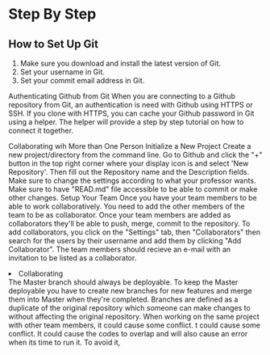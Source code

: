 # Step By Step

## How to Set Up Git

1. Make sure you download and install the latest version of Git.
2. Set your username in Git.
3. Set your commit email address in Git.

Authenticating Github from Git
When you are connecting to a Github repository from Git, an authentication is need with Github using HTTPS or SSH.
If you clone with HTTPS, you can cache your Github password in Git using a helper. The helper will provide a step by step tutorial on how to connect it together.

Collaborating wih More than One Person
Initialize a New Project
 Create a new project/directory from the command line. Go to Github and click the "+" button in the top right corner where your display icon is and select 'New Repository'. Then fill out the Repository name and the Description fields. Make sure to change the settings according to what your professor wants.
        Make sure to have "READ.md" file accessible to be able to commit or make other changes.
 Setup Your Team
 Once you have your team members to be able to work collaboratively. You need to add the other members of the team to be as collaborator. Once your team members are added  as collaborators they'll be able to push, merge, commit to the repository.
        To add collaborators, you click on the "Settings" tab, then "Collaborators" then search for the users by their username and add them by clicking "Add Collaborator". The team members should recieve an e-mail with an invitation to be listed as a collaborator.
        <li>Collaborating</li>
        The Master branch should always be deployable. To keep the Master deployable you have to create new branches for new features and merge them into Master when they're completed. Branches are defined as a duplicate of the original repository which someone can make changes to without affecting the original repository.
        When working on the same project with other team members, it could cause some conflict. t could cause some conflict. It could cause the codes to overlap and will also cause an error when its time to run it. To avoid it,
        
        
